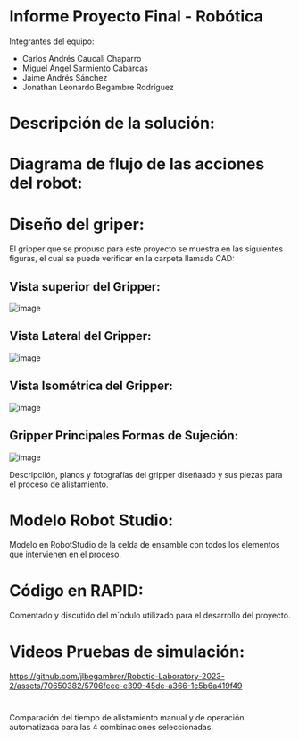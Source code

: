 # Informe Proyecto Final - Robótica
Integrantes del equipo:

- Carlos Andrés Caucali Chaparro
- Miguel Ángel Sarmiento Cabarcas
- Jaime Andrés Sánchez 
- Jonathan Leonardo Begambre Rodríguez

# Descripción de la solución:


# Diagrama de flujo de las acciones del robot:

# Dise­ño del griper:
El gripper que se propuso para este proyecto se muestra en las siguientes figuras, el cual se puede verificar en la carpeta llamada CAD:
## Vista superior del Gripper: 
![image](https://github.com/jlbegambrer/Robotic-Laboratory-2023-2/assets/70650382/5851e1ab-b56b-4e6d-afe1-9ff557c7cefe)
## Vista Lateral del Gripper:

![image](https://github.com/jlbegambrer/Robotic-Laboratory-2023-2/assets/70650382/1ed72f1c-0c72-4852-be46-222c3b855c51)

## Vista Isométrica del Gripper: 
![image](https://github.com/jlbegambrer/Robotic-Laboratory-2023-2/assets/70650382/0d4dec16-508b-46c7-bb29-cb7ef9f57c14)

## Gripper Principales Formas de Sujeción:

![image](https://github.com/jlbegambrer/Robotic-Laboratory-2023-2/assets/70650382/52c021b8-d566-49eb-899e-9bcccd75ab5c)


Descripciión, planos y fotografías del gripper diseñaado y sus piezas para el proceso de alistamiento. 
# Modelo Robot Studio:
Modelo en RobotStudio de la celda de ensamble con todos los elementos que intervienen en el proceso.

# Código en RAPID:
Comentado y discutido del m´odulo utilizado para el desarrollo del proyecto.
# Videos Pruebas de simulación:




https://github.com/jlbegambrer/Robotic-Laboratory-2023-2/assets/70650382/5706feee-e399-45de-a366-1c5b6a419f49


# 
Comparación del tiempo de alistamiento manual y de operación automatizada para las 4 combinaciones
seleccionadas.

